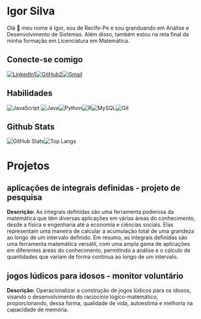 # Igor Silva
Olá 👋 meu nome é Igor, sou de Recife-Pe e sou granduando em Análise e Desenvolvimento de Sistemas. Além disso, também estou na reta final da minha formação em Licenciatura em Matemática. 
## Conecte-se comigo
[![LinkedIn1](https://img.shields.io/badge/LinkedIn-0077B5?style=for-the-badge&logo=linkedin&logoColor=white)](https://www.linkedin.com/in/igoresilva/)[![GitHub2](https://img.shields.io/badge/GitHub-100000?style=for-the-badge&logo=github&logoColor=white)](https://github.com/igoreds)[![Gmail](https://img.shields.io/badge/Gmail-333333?style=for-the-badge&logo=gmail&logoColor=red)](mailto:Igoreds1999@gmail.com) 

## Habilidades 
![JavaScript](https://img.shields.io/badge/JavaScript-F7DF1E?style=for-the-badge&logo=javascript&logoColor=black) ![Java](https://img.shields.io/badge/java-%23ED8B00.svg?style=for-the-badge&logo=openjdk&logoColor=white)![Python](https://img.shields.io/badge/python-3670A0?style=for-the-badge&logo=python&logoColor=ffdd54)![R](https://img.shields.io/badge/R-276DC3?style=for-the-badge&logo=r&logoColor=white)![MySQL](https://img.shields.io/badge/MySQL-00000F?style=for-the-badge&logo=mysql&logoColor=white)![Git](https://img.shields.io/badge/GIT-E44C30?style=for-the-badge&logo=git&logoColor=white)

## Github Stats
![GitHub Stats](https://github-readme-stats.vercel.app/api?username=igoreds&theme=transparent&bg_color=000&border_color=30A3DC&show_icons=true&icon_color=30A3DC&title_color=E94D5F&text_color=FFF)![Top Langs](https://github-readme-stats-git-masterrstaa-rickstaa.vercel.app/api/top-langs/?username=igoreds&bg_color=000&border_color=30A3DC&title_color=E94D5F&text_color=FFF)

# Projetos
## aplicações de integrais definidas - projeto de pesquisa

**Descrição:** As integrais definidas são uma ferramenta poderosa da matemática que têm diversas aplicações em várias áreas do conhecimento, desde a física e engenharia até a economia e ciências sociais. Elas representam uma maneira de calcular a acumulação total de uma grandeza ao longo de um intervalo definido. Em resumo, as integrais definidas são uma ferramenta matemática versátil, com uma ampla gama de aplicações em diferentes áreas do conhecimento, permitindo a análise e o cálculo de quantidades que variam de forma contínua ao longo de um intervalo.

## jogos lúdicos para idosos - monitor voluntário 

**Descrição:** Operacionalizar a construção de jogos lúdicos para os idosos, visando o desenvolvimento do raciocínio lógico-matemático, proporcionando, dessa forma, qualidade de vida, autoestima e melhoria na capacidade de memória.

